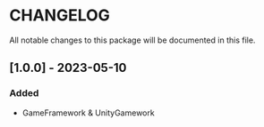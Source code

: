 # CHANGELOG

All notable changes to this package will be documented in this file.

## [1.0.0] - 2023-05-10

### Added

- GameFramework & UnityGamework
